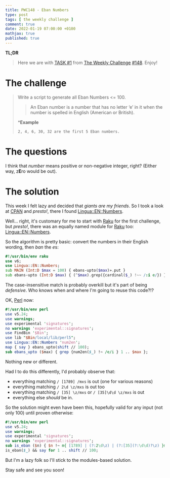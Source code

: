 ```yaml
---
title: PWC148 - Eban Numbers
type: post
tags: [ the weekly challenge ]
comment: true
date: 2022-01-19 07:00:00 +0100
mathjax: true
published: true
---
```


**TL;DR**

> Here we are with [TASK #1][] from [The Weekly Challenge][]
> [#148][]. Enjoy!

# The challenge

> Write a script to generate all Eban Numbers <= 100.
>
>> An Eban number is a number that has no letter ‘e’ in it when the
>> number is spelled in English (American or British).
>
> ***Example**
>
>     2, 4, 6, 30, 32 are the first 5 Eban numbers.


# The questions

I think that *number* means positive or non-negative integer, right?
(Either way, z**E**ro would be out).

# The solution

This week I felt lazy and decided that *giants are my friends*. So I
took a look at [CPAN][] and *presto!*, there I found
[Lingua::EN::Numbers][].

Well... right, it's customary for me to start with [Raku][] for the
first challenge, but *presto!*, there was an equally named module for
[Raku][] too: [Lingua::EN::Numbers][len-raku].

So the algorithm is pretty basic: convert the numbers in their English
wording, then *ban* the *e*s:

```raku
#!/usr/bin/env raku
use v6;
use Lingua::EN::Numbers;
sub MAIN (Int:D $max = 100) { ebans-upto($max)».put }
sub ebans-upto (Int:D $max) { (^$max).grep({cardinal($_) !~~ /:i e/}) }
```

The case-insensitive match is probably overkill but it's part of being
*defensive*. Who knows when and where I'm going to reuse this code?!?

OK, [Perl][] now:

```perl
#!/usr/bin/env perl
use v5.24;
use warnings;
use experimental 'signatures';
no warnings 'experimental::signatures';
use FindBin '$Bin';
use lib "$Bin/local/lib/perl5";
use Lingua::EN::Numbers 'num2en';
map { say } ebans_upto(shift // 100);
sub ebans_upto ($max) { grep {num2en($_) !~ /e/i } 1 .. $max };
```

Nothing new or different.

Had I to do this differently, I'd probably observe that:

- everything matching `/ [1789] /mxs` is out (one for various reasons)
- everything matching `/ 2\d \z/mxs` is out too
- everything matching `/ [35] \z/mxs` or `/ [35]\d\d \z/mxs` is out
- everything else *should* be in.

So the solution might even have been this, hopefully valid for any input
(not only 100) until proven otherwise:

```perl
#!/usr/bin/env perl
use v5.24;
use warnings;
use experimental 'signatures';
no warnings 'experimental::signatures';
sub is_eban ($n) { $n !~ m{ [1789] | (?:2\d\z) | (?:[35](?:\d\d)?\z) }mxs }
is_eban($_) && say for 1 .. shift // 100;
```

But I'm a lazy folk so I'll stick to the modules-based solution.

Stay safe and see you soon!

[The Weekly Challenge]: https://theweeklychallenge.org/
[#148]: https://theweeklychallenge.org/blog/perl-weekly-challenge-148/
[TASK #1]: https://theweeklychallenge.org/blog/perl-weekly-challenge-148/#TASK1
[Perl]: https://www.perl.org/
[Raku]: https://raku.org/
[CPAN]: https://metacpan.org/
[Lingua::EN::Numbers]: https://metacpan.org/pod/Lingua::EN::Numbers
[len-raku]: https://raku.land/github:thundergnat/Lingua::EN::Numbers
